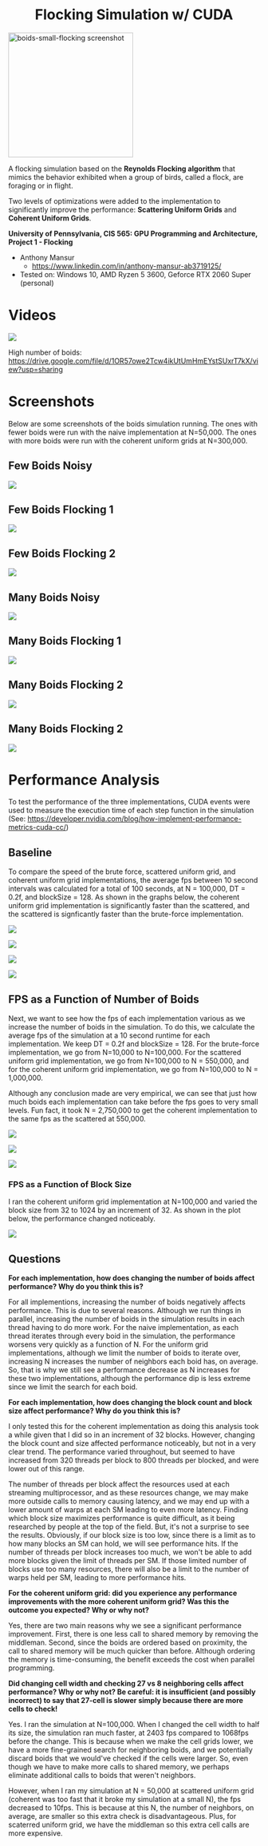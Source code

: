<h1 align="center">Flocking Simulation w/ CUDA</h1>

<img src="images/boids-small-flocking-2.png" alt="boids-small-flocking screenshot" style="height: 250px; width:250px; align: center"/>

A flocking simulation based on the **Reynolds Flocking algorithm** that mimics the behavior exhibited when a group of birds, called a flock, are foraging or in flight.

Two levels of optimizations were added to the implementation to significantly improve the performance: **Scattering Uniform Grids** and **Coherent Uniform Grids**.



**University of Pennsylvania, CIS 565: GPU Programming and Architecture,
Project 1 - Flocking**

* Anthony Mansur
  * https://www.linkedin.com/in/anthony-mansur-ab3719125/
* Tested on: Windows 10, AMD Ryzen 5 3600, Geforce RTX 2060 Super (personal)


# Videos
![](images/boid-small-2.gif)

High number of boids: https://drive.google.com/file/d/1OR57owe2Tcw4ikUtUmHmEYstSUxrT7kX/view?usp=sharing

# Screenshots 

Below are some screenshots of the boids simulation running. The ones with fewer boids were run with the naive implementation at N=50,000. The ones with more boids were run with the coherent uniform grids at N=300,000.

## Few Boids Noisy

![](images/boids-small-noisy.png)

## Few Boids Flocking 1
![](images/boids-small-flocking-1.png)

## Few Boids Flocking 2
![](images/boids-small-flocking-2.png)

## Many Boids Noisy
![](images/boids-big-noisy.png)

## Many Boids Flocking 1
![](images/boids-big-flocking-1.png)

## Many Boids Flocking 2
![](images/boids-big-flocking-2.png)

## Many Boids Flocking 2
![](images/boids-big-flocking-3.png)

# Performance Analysis

To test the performance of the three implementations, CUDA events were used to measure the execution time of each step function in the simulation (See: https://developer.nvidia.com/blog/how-implement-performance-metrics-cuda-cc/)

## Baseline
To compare the speed of the brute force, scattered uniform grid, and coherent uniform grid implementations, the average fps between 10 second intervals was calculated for a total of 100 seconds, at N = 100,000, DT = 0.2f, and blockSize = 128. As shown in the graphs below, the coherent uniform grid implementation is significantly faster than the scattered, and the scattered is signficantly faster than the brute-force implementation.

![](images/naive-baseline.png)

![](images/scattered-baseline.png)

![](images/coherent-baseline.png)

![](images/comparison-baseline.png)


## FPS as a Function of Number of Boids
Next, we want to see how the fps of each implementation various as we increase the number of boids in the simulation. To do this, we calculate the average fps of the simulation at a 10 second runtime for each implementation. We keep DT = 0.2f and blockSize = 128. For the brute-force implementation, we go from N=10,000 to N=100,000. For the scattered uniform grid implementation, we go from N=100,000 to N = 550,000, and for the coherent uniform grid implementation, we go from N=100,000 to N = 1,000,000.

Although any conclusion made are very empirical, we can see that just how much boids each implementation can take before the fps goes to very small levels. Fun fact, it took N = 2,750,000 to get the coherent implementation to the same fps as the scattered at 550,000.

![](images/naive-boids.png)

![](images/scattered-boids.png)

![](images/coherent-boids.png)

### FPS as a Function of Block Size
I ran the coherent uniform grid implementation at N=100,000 and varied the block size from 32 to 1024 by an increment of 32. As shown in the plot below, the performance changed noticeably.

![](images/block-size-performance.png)

## Questions

**For each implementation, how does changing the number of boids affect performance? Why do you think this is?**

For all implementions, increasing the number of boids negatively affects performance. This is due to several reasons. Although we run things in parallel, increasing the number of boids in the simulation results in each thread having to do more work. For the naive implementation, as each thread iterates through every boid in the simulation, the performance worsens very quickly as a function of N. For the uniform grid implementations, although we limit the number of boids to iterate over, increasing N increases the number of neighbors each boid has, on average. So, that is why we still see a performance decrease as N increases for these two implementations, although the performance dip is less extreme since we limit the search for each boid.

**For each implementation, how does changing the block count and block size affect performance? Why do you think this is?**

I only tested this for the coherent implementation as doing this analysis took a while given that I did so in an increment of 32 blocks. However, changing the block count and size affected performance noticeably, but not in a very clear trend. The performance varied throughout, but seemed to have increased from 320 threads per block to 800 threads per blocked, and were lower out of this range.

The number of threads per block affect the resources used at each streaming multiprocessor, and as these resources change, we may make more outside calls to memory causing latency, and we may end up with a lower amount of warps at each SM leading to even more latency. Finding which block size maximizes performance is quite difficult, as it being researched by people at the top of the field. But, it's not a surprise to see the results. Obviously, if our block size is too low, since there is a limit as to how many blocks an SM can hold, we will see performance hits. If the number of threads per block increases too much, we won't be able to add more blocks given the limit of threads per SM. If those limited number of blocks use too many resources, there will also be a limit to the number of warps held per SM, leading to more performance hits.

**For the coherent uniform grid: did you experience any performance improvements with the more coherent uniform grid? Was this the outcome you expected? Why or why not?**

Yes, there are two main reasons why we see a significant performance improvement. First, there is one less call to shared memory by removing the middleman. Second, since the boids are ordered based on proximity, the call to shared memory will be much quicker than before. Although ordering the memory is time-consuming, the benefit exceeds the cost when parallel programming.

**Did changing cell width and checking 27 vs 8 neighboring cells affect performance? Why or why not? Be careful: it is insufficient (and possibly incorrect) to say that 27-cell is slower simply because there are more cells to check!**

Yes. I ran the simulation at N=100,000. When I changed the cell width to half its size, the simulation ran much faster, at 2403 fps compared to 1068fps before the change. This is because when we make the cell grids lower, we have a more fine-grained search for neighboring boids, and we potentially discard boids that we would've checked if the cells were larger. So, even though we have to make more calls to shared memory, we perhaps eliminate additional calls to boids that weren't neighbors.

However, when I ran my simulation at N = 50,000 at scattered uniform grid (coherent was too fast that it broke my simulation at a small N), the fps decreased to 10fps. This is because at this N, the number of neighbors, on average, are smaller so this extra check is disadvantageous. Plus, for scaterred uniform grid, we have the middleman so this extra cell calls are more expensive.




